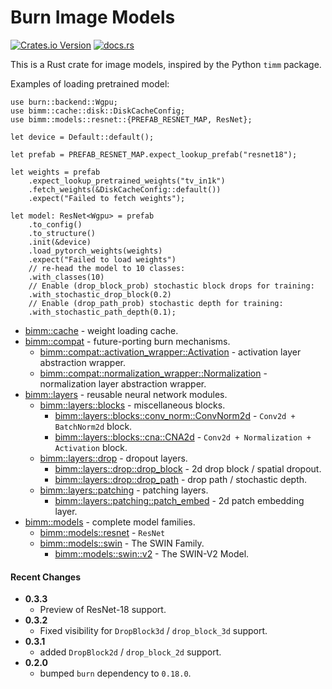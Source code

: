 # Burn Image Models

[![Crates.io Version](https://img.shields.io/crates/v/bimm)](https://crates.io/crates/bimm)
[![docs.rs](https://img.shields.io/docsrs/bimm)](https://docs.rs/bimm/latest/)

This is a Rust crate for image models, inspired by the Python `timm` package.

Examples of loading pretrained model:

```rust,no_run
use burn::backend::Wgpu;
use bimm::cache::disk::DiskCacheConfig;
use bimm::models::resnet::{PREFAB_RESNET_MAP, ResNet};

let device = Default::default();

let prefab = PREFAB_RESNET_MAP.expect_lookup_prefab("resnet18");

let weights = prefab
    .expect_lookup_pretrained_weights("tv_in1k")
    .fetch_weights(&DiskCacheConfig::default())
    .expect("Failed to fetch weights");

let model: ResNet<Wgpu> = prefab
    .to_config()
    .to_structure()
    .init(&device)
    .load_pytorch_weights(weights)
    .expect("Failed to load weights")
    // re-head the model to 10 classes:
    .with_classes(10)
    // Enable (drop_block_prob) stochastic block drops for training:
    .with_stochastic_drop_block(0.2)
    // Enable (drop_path_prob) stochastic depth for training:
    .with_stochastic_path_depth(0.1);
```

* [bimm::cache](https://docs.rs/bimm/latest/bimm/cache) - weight loading cache.
* [bimm::compat](https://docs.rs/bimm/latest/bimm/compat) - future-porting burn mechanisms.
    * [bimm::compat::activation_wrapper::Activation](https://docs.rs/bimm/latest/bimm/compat/activation_wrapper/enum.Activation.html) -
      activation layer abstraction wrapper.
    * [bimm::compat::normalization_wrapper::Normalization](https://docs.rs/bimm/latest/bimm/compat/normalization_wrapper/enum.Normalization.html) -
      normalization layer abstraction wrapper.
* [bimm::layers](https://docs.rs/bimm/latest/bimm/layers) - reusable neural network modules.
    * [bimm::layers::blocks](https://docs.rs/bimm/latest/bimm/layers/blocks) - miscellaneous
      blocks.
        * [bimm::layers::blocks::conv_norm::ConvNorm2d](https://docs.rs/bimm/latest/bimm/layers/blocks/conv_norm) -
          ``Conv2d + BatchNorm2d`` block.
        * [bimm::layers::blocks::cna::CNA2d](https://docs.rs/bimm/latest/bimm/layers/blocks/conv_norm) -
          ``Conv2d + Normalization + Activation`` block.
    * [bimm::layers::drop](https://docs.rs/bimm/latest/bimm/layers/drop) - dropout layers.
        * [bimm::layers::drop::drop_block](https://docs.rs/bimm/latest/bimm/layers/drop/drop_block) -
          2d drop
          block / spatial dropout.
        * [bimm::layers::drop::drop_path](https://docs.rs/bimm/latest/bimm/layers/drop/drop_path) -
          drop
          path /
          stochastic depth.
    * [bimm::layers::patching](https://docs.rs/bimm/latest/bimm/layers/patching) - patching layers.
        * [bimm::layers::patching::patch_embed](https://docs.rs/bimm/latest/bimm/layers/patching/patch_embed) -
          2d patch embedding layer.
* [bimm::models](https://docs.rs/bimm/latest/bimm/models) - complete model families.
    * [bimm::models::resnet](https://docs.rs/bimm/latest/bimm/models/resnet) - `ResNet`
    * [bimm::models::swin](https://docs.rs/bimm/latest/bimm/models/swin) - The SWIN Family.
        * [bimm::models::swin::v2](https://docs.rs/bimm/latest/bimm/models/swin/v2) - The
          SWIN-V2 Model.

#### Recent Changes

* **0.3.3**
    * Preview of ResNet-18 support.
* **0.3.2**
    * Fixed visibility for `DropBlock3d` / `drop_block_3d` support.
* **0.3.1**
    * added `DropBlock2d` / `drop_block_2d` support.
* **0.2.0**
    * bumped `burn` dependency to `0.18.0`.
